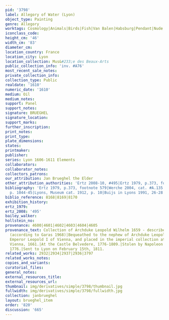 ```yaml
---
pid: '3798'
label: Allegory of Water (Lyon)
object_type: Painting
genre: Allegory
worktags: Cosmology|Animals|Birds|Fish|Van Balen|Habsburg|Pendant|Nude|Putti|Landscape
iconclass_code:
height_cm: '46'
width_cm: '83'
diameter_cm:
location_country: France
location_city: Lyon
location_collection: Mus&#233;e des Beaux-Arts
public_collection_info: 'inv. #A76'
most_recent_sale_notes:
private_collection_info:
collection_type: Public
realdate: '1610'
numeric_date: '1610'
medium: Oil
medium_notes:
support: Panel
support_notes:
signature: BRUEGHEL
signature_location:
support_marks:
further_inscription:
print_notes:
print_type:
plate_dimensions:
states:
printmaker:
publisher:
series: Lyon 1606-1611 Elements
collaborators:
collaborator_notes:
collectors_patrons:
our_attribution: Jan Brueghel the Elder
other_attribution_authorities: 'Ertz 2008-10, #495|Ertz 1979, p.373, footnote 579'
bibliography: 'Ertz 1979, p.373, footnote 579|Werche 2004, cat. #A.135|Ertz 2008-10,
  p. 1044-45|Lyons, Museum cat. 1912, p. 10|Buijs in Lyons 1991, 26-28'
biblio_reference: 8168|8169|8170
exhibition_history:
ertz_1979:
ertz_2008: '495'
bailey_walker:
hollstein_no:
provenance: 4600|4601|4602|4603|4604|4605
provenance_text: Collection of Archduke Leopold Wilhelm 1659 - described in his inventory
  (according to Garas 1968)|Bequeathed to the nephew of Archduke Leopold Wilhelm,
  Emperor Leopold I of Vienna, and placed in the imperial collection at Stallburg,
  Vienna, 1661.|At the Castle Belvedere, 1776-1809.|Stolen by Napoleon's troops in
  1776.|Sent to Lyon on February 15th, 1811.
related_works: 2932|2934|2937|2936|3797
related_works_notes:
copies_and_variants:
curatorial_files:
general_notes:
external_resources_title:
external_resources_url:
thumbnail: img/derivatives/simple/3798/thumbnail.jpg
fullwidth: img/derivatives/simple/3798/fullwidth.jpg
collection: janbrueghel
layout: brueghel_item
order: '820'
discussion: '665'
---
```

